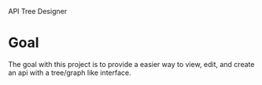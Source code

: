 API Tree Designer

# Goal
The goal with this project is to provide a easier way to view, edit, and create an api with a tree/graph like interface.
